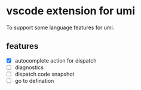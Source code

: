 # vscode extension for umi
To support some language features for umi.

## features
- [x] autocomplete action for dispatch  
- [ ] diagnostics  
- [ ] dispatch code snapshot  
- [ ] go to defination  
